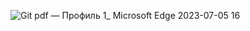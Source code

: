 ![Git pdf — Профиль 1_ Microsoft​ Edge 2023-07-05 16](https://github.com/Kvazavr/Kvazavr/assets/122520677/20f2eef9-f11b-42fd-bc68-8967fbe11ef5)
